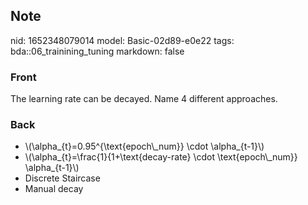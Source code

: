 ## Note
nid: 1652348079014
model: Basic-02d89-e0e22
tags: bda::06_trainining_tuning
markdown: false

### Front
The learning rate can be decayed. Name 4 different approaches.

### Back
<ul>
  <li>\(\alpha_{t}=0.95^{\text{epoch\_num}} \cdot \alpha_{t-1}\)
  <li>\(\alpha_{t}=\frac{1}{1+\text{decay-rate} \cdot
  \text{epoch\_num}} \alpha_{t-1}\)
  <li>Discrete Staircase
  <li>Manual decay
</ul>
